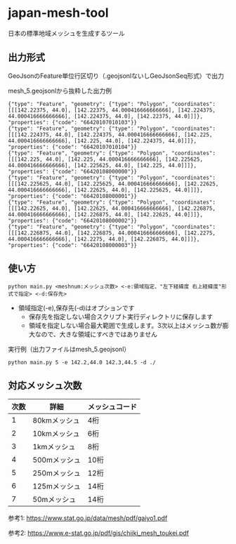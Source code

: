 # japan-mesh-tool

日本の標準地域メッシュを生成するツール

## 出力形式
GeoJsonのFeature単位行区切り（.geojsonlないしGeoJsonSeq形式）で出力

mesh_5.geojsonlから抜粋した出力例
```
{"type": "Feature", "geometry": {"type": "Polygon", "coordinates": [[[142.22375, 44.0], [142.22375, 44.000416666666666], [142.224375, 44.000416666666666], [142.224375, 44.0], [142.22375, 44.0]]]}, "properties": {"code": "66420107010103"}}
{"type": "Feature", "geometry": {"type": "Polygon", "coordinates": [[[142.224375, 44.0], [142.224375, 44.000416666666666], [142.225, 44.000416666666666], [142.225, 44.0], [142.224375, 44.0]]]}, "properties": {"code": "66420107010104"}}
{"type": "Feature", "geometry": {"type": "Polygon", "coordinates": [[[142.225, 44.0], [142.225, 44.000416666666666], [142.225625, 44.000416666666666], [142.225625, 44.0], [142.225, 44.0]]]}, "properties": {"code": "66420108000000"}}
{"type": "Feature", "geometry": {"type": "Polygon", "coordinates": [[[142.225625, 44.0], [142.225625, 44.000416666666666], [142.22625, 44.000416666666666], [142.22625, 44.0], [142.225625, 44.0]]]}, "properties": {"code": "66420108000001"}}
{"type": "Feature", "geometry": {"type": "Polygon", "coordinates": [[[142.22625, 44.0], [142.22625, 44.000416666666666], [142.226875, 44.000416666666666], [142.226875, 44.0], [142.22625, 44.0]]]}, "properties": {"code": "66420108000002"}}
{"type": "Feature", "geometry": {"type": "Polygon", "coordinates": [[[142.226875, 44.0], [142.226875, 44.000416666666666], [142.2275, 44.000416666666666], [142.2275, 44.0], [142.226875, 44.0]]]}, "properties": {"code": "66420108000003"}}
```

## 使い方

```
python main.py <meshnum:メッシュ次数> <-e:領域指定、"左下経緯度 右上経緯度"形式で指定> <-d:保存先>
```

- 領域指定(-e),保存先(-d)はオプションです
    - 保存先を指定しない場合スクリプト実行ディレクトリに保存します
    - 領域を指定しない場合最大範囲で生成します。3次以上はメッシュ数が膨大なので、大きな領域にすべきではありません


実行例（出力ファイルはmesh_5.geojsonl）
```
python main.py 5 -e 142.2,44.0 142.3,44.5 -d ./
```

## 対応メッシュ次数

|  次数  |  詳細  |  メッシュコード  |
| ---- | ---- | ---- |
|  1  |  80kmメッシュ |  4桁  |
|  2  |  10kmメッシュ |  6桁  |
|  3  |  1kmメッシュ  |  8桁  |
|  4  |  500mメッシュ |  10桁  |
|  5  |  250mメッシュ |  12桁  |
|  6  |  125mメッシュ |  14桁  |
|  7  |  50mメッシュ  |  14桁  |

参考1: https://www.stat.go.jp/data/mesh/pdf/gaiyo1.pdf

参考2: https://www.e-stat.go.jp/pdf/gis/chiiki_mesh_toukei.pdf